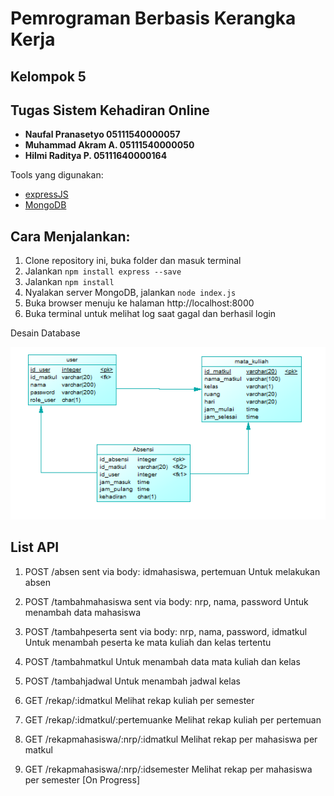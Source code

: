 # Pemrograman Berbasis Kerangka Kerja
## Kelompok 5
## Tugas Sistem Kehadiran Online
   
   - **Naufal Pranasetyo   05111540000057**
   - **Muhammad Akram A.   05111540000050**
   - **Hilmi Raditya P.    05111640000164**

Tools yang digunakan: 
- [expressJS](https://expressjs.com/)
- [MongoDB](https://www.mongodb.com/) 
   
## Cara Menjalankan:
1. Clone repository ini, buka folder dan masuk terminal
2. Jalankan `npm install express --save`
3. Jalankan `npm install`
4. Nyalakan server MongoDB, jalankan `node index.js`
5. Buka browser menuju ke halaman http://localhost:8000
6. Buka terminal untuk melihat log saat gagal dan berhasil login

Desain Database

![db](Database.png)

## List API
1. POST /absen 
sent via body: idmahasiswa, pertemuan
Untuk melakukan absen

2. POST /tambahmahasiswa 
sent via body: nrp, nama, password
Untuk menambah data mahasiswa

3. POST /tambahpeserta
sent via body: nrp, nama, password, idmatkul
Untuk menambah peserta ke mata kuliah dan kelas tertentu

4. POST /tambahmatkul Untuk menambah data mata kuliah dan kelas

5. POST /tambahjadwal Untuk menambah jadwal kelas

6. GET /rekap/:idmatkul Melihat rekap kuliah per semester

7. GET /rekap/:idmatkul/:pertemuanke Melihat rekap kuliah per pertemuan

8. GET /rekapmahasiswa/:nrp/:idmatkul Melihat rekap per mahasiswa per matkul

9. GET /rekapmahasiswa/:nrp/:idsemester Melihat rekap per mahasiswa per semester [On Progress]


